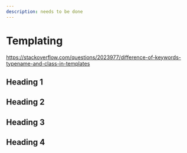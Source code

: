```yaml
---
description: needs to be done
---
```


# Templating

https://stackoverflow.com/questions/2023977/difference-of-keywords-typename-and-class-in-templates

## Heading 1

## Heading 2

## Heading 3

## Heading 4
